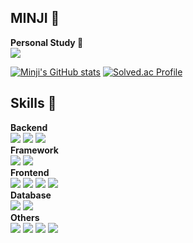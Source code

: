 ## MINJI 🦆
<strong>Personal Study 📖 </strong> <br/>
<a href="https://velog.io/@beinte0419" target="_blank"><img src="https://img.shields.io/badge/velog-20C997?style=flat&logo=velog&logoColor=white"/></a> <br/>

[![Minji's GitHub stats](https://github-readme-stats.vercel.app/api?username=Joanne19-drive&theme=dracula&hide=stars&include_all_commits=true&count_private=true)](https://github.com/joanne19-drive/github-readme-stats)
[![Solved.ac Profile](http://mazassumnida.wtf/api/v2/generate_badge?boj=beinte0419)](https://solved.ac/beinte0419/)

## Skills 🔨
<strong>Backend</strong> <br/>
<img src="https://img.shields.io/badge/Python-3776AB?style=flat&logo=python&logoColor=white"> <img src="https://img.shields.io/badge/Java-007396?style=flat&logo=java&logoColor=white"> <img src="https://img.shields.io/badge/Kotlin-7F52FF?style=flat&logo=kotlin&logoColor=white"> <br/>
<strong>Framework</strong> <br/>
<img src="https://img.shields.io/badge/SpringBoot-6DB33F?style=flat&logo=springboot&logoColor=white"> <img src="https://img.shields.io/badge/FastAPI-009688?style=flat&logo=fastapi&logoColor=white"><br/>
<strong>Frontend</strong> <br/>
<img src="https://img.shields.io/badge/HTML-E34F26?style=flat&logo=html5&logoColor=white"> <img src="https://img.shields.io/badge/CSS-1572B6?style=flat&logo=css3&logoColor=white"> <img src="https://img.shields.io/badge/Javascript-F7DF1E?style=flat&logo=javascript&logoColor=white"> <img src="https://img.shields.io/badge/Bootstrap-7952B3?style=flat&logo=bootstrap&logoColor=white"> <br/>
<strong>Database</strong> <br/>
<img src="https://img.shields.io/badge/Redis-DC382D?style=flat&logo=redis&logoColor=white"> <img src="https://img.shields.io/badge/MySQL-4479A1?style=flat&logo=MySQL&logoColor=white"> <br/>
<strong>Others</strong> <br/>
<img src="https://img.shields.io/badge/Jenkins-D24939?style=flat&logo=jenkins&logoColor=white"> <img src="https://img.shields.io/badge/Docker-2496ED?style=flat&logo=docker&logoColor=white"> <img src="https://img.shields.io/badge/Github-181717?style=flat&logo=github&logoColor=white"> <img src="https://img.shields.io/badge/AWS-232F3E?style=flat&logo=amazonaws&logoColor=white">


<!--
**Joanne19-drive/Joanne19-drive** is a ✨ _special_ ✨ repository because its `README.md` (this file) appears on your GitHub profile.

Here are some ideas to get you started:

- 🔭 I’m currently working on ...
- 🌱 I’m currently learning ...
- 👯 I’m looking to collaborate on ...
- 🤔 I’m looking for help with ...
- 💬 Ask me about ...
- 📫 How to reach me: ...
- 😄 Pronouns: ...
- ⚡ Fun fact: ...
-->
